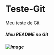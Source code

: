 # Teste-Git
Meu teste de Git
<h5>Meu README no Git<h5>
  
  ![image](https://user-images.githubusercontent.com/99426704/167636008-5a083799-d3d4-41ca-92b1-dc3dc74781af.png)
